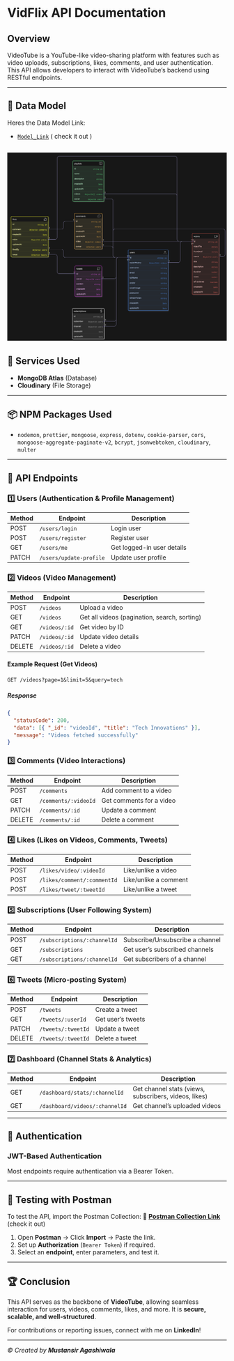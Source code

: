 #  VidFlix API Documentation

##  Overview
VideoTube is a YouTube-like video-sharing platform with features such as video uploads, subscriptions, likes, comments, and user authentication. This API allows developers to interact with VideoTube’s backend using RESTful endpoints.

---
## 📂 Data Model
Heres the Data Model Link:
- [`Model_Link`](https://app.eraser.io/workspace/ovt3zEJbt1j4ZUbNRQUh?origin=share) ( check it out )

![data model](Data_Model.png)
---

## 🔧 Services Used
- **MongoDB Atlas** (Database)
- **Cloudinary** (File Storage)

---

## 📦 NPM Packages Used
- `nodemon`, `prettier`, `mongoose`, `express`, `dotenv`, `cookie-parser`, `cors`, `mongoose-aggregate-paginate-v2`, `bcrypt`, `jsonwebtoken`, `cloudinary`, `multer`


---

## 📂 API Endpoints
### 1️⃣ **Users** (Authentication & Profile Management)
| Method | Endpoint                 | Description |
|--------|--------------------------|-------------|
| POST | `/users/login`           | Login user |
| POST | `/users/register`        | Register user |
| GET  | `/users/me`              | Get logged-in user details |
| PATCH| `/users/update-profile`  | Update user profile |

### 2️⃣ **Videos** (Video Management)
| Method | Endpoint                 | Description |
|--------|--------------------------|-------------|
| POST | `/videos`                | Upload a video |
| GET  | `/videos`                | Get all videos (pagination, search, sorting) |
| GET  | `/videos/:id`            | Get video by ID |
| PATCH| `/videos/:id`            | Update video details |
| DELETE | `/videos/:id`          | Delete a video |

#### **Example Request (Get Videos)**
```http
GET /videos?page=1&limit=5&query=tech
```
##### **Response**
```json
{
  "statusCode": 200,
  "data": [{ "_id": "videoId", "title": "Tech Innovations" }],
  "message": "Videos fetched successfully"
}
```

### 3️⃣ **Comments** (Video Interactions)
| Method | Endpoint                  | Description |
|--------|---------------------------|-------------|
| POST | `/comments`               | Add comment to a video |
| GET  | `/comments/:videoId`      | Get comments for a video |
| PATCH| `/comments/:id`           | Update a comment |
| DELETE| `/comments/:id`          | Delete a comment |

### 4️⃣ **Likes** (Likes on Videos, Comments, Tweets)
| Method | Endpoint                 | Description |
|--------|--------------------------|-------------|
| POST | `/likes/video/:videoId`  | Like/unlike a video |
| POST | `/likes/comment/:commentId` | Like/unlike a comment |
| POST | `/likes/tweet/:tweetId`  | Like/unlike a tweet |

### 5️⃣ **Subscriptions** (User Following System)
| Method | Endpoint                   | Description |
|--------|----------------------------|-------------|
| POST | `/subscriptions/:channelId` | Subscribe/Unsubscribe a channel |
| GET | `/subscriptions`            | Get user’s subscribed channels |
| GET | `/subscriptions/:channelId` | Get subscribers of a channel |

### 6️⃣ **Tweets** (Micro-posting System)
| Method | Endpoint                   | Description |
|--------|----------------------------|-------------|
| POST | `/tweets`                   | Create a tweet |
| GET  | `/tweets/:userId`           | Get user’s tweets |
| PATCH| `/tweets/:tweetId`          | Update a tweet |
| DELETE| `/tweets/:tweetId`         | Delete a tweet |

### 7️⃣ **Dashboard** (Channel Stats & Analytics)
| Method | Endpoint                    | Description |
|--------|-----------------------------|-------------|
| GET  | `/dashboard/stats/:channelId` | Get channel stats (views, subscribers, videos, likes) |
| GET  | `/dashboard/videos/:channelId` | Get channel’s uploaded videos |

---

## 🔐 Authentication
### **JWT-Based Authentication**
Most endpoints require authentication via a Bearer Token.

---

## 📌 Testing with Postman
To test the API, import the Postman Collection:
🔗 **[Postman Collection Link](https://documenter.getpostman.com/view/39785900/2sAYdfpWHD)** (check it out)

1. Open **Postman** → Click **Import** → Paste the link.
2. Set up **Authorization** (`Bearer Token`) if required.
3. Select an **endpoint**, enter parameters, and test it.

---

## 🏆 Conclusion
This API serves as the backbone of **VideoTube**, allowing seamless interaction for users, videos, comments, likes, and more. It is **secure, scalable, and well-structured**. 

For contributions or reporting issues, connect with me on **LinkedIn**!

---

_© Created by **Mustansir Agashiwala**_
